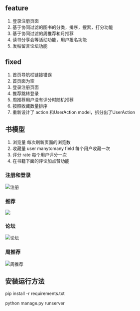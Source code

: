 ## feature

1.	登录注册页面
2.	基于协同过滤的图书的分类，排序，搜索，打分功能
3.	基于协同过滤的周推荐和月推荐
4. 读书分享会等活动功能，用户报名功能
5. 发帖留言论坛功能


## fixed

1. 首页导航栏链接错误
2. 首页面为空
3. 登录注册页面
4. 推荐跳转登录
5. 周推荐用户没有评分时随机推荐
6. 按照收藏数量排序
7. 重新设计了 action 和UserAction model，拆分出了UserAction


## 书模型

1. 浏览量 每次刷新页面的浏览数
2. 收藏量 user manytomany field 每个用户收藏一次
3. 评分   rate 每个用户评分一次
4. 在书籍下面的评论加点赞功能

### 注册和登录



![注册](./image/register.png)



### 推荐



![](./image/mdwxj.png)



### 论坛

![论坛](./image/lt.png)



### 周推荐



![周推荐](./image/ztj.png)



## 安装运行方法

pip install -r requirements.txt

python manage.py runserver
